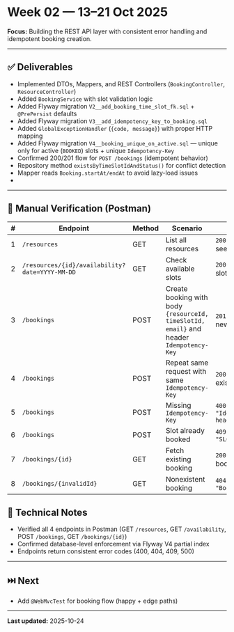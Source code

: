 # Week 02 — 13–21 Oct 2025
**Focus:** Building the REST API layer with consistent error handling and idempotent booking creation.

---

## ✅ Deliverables
- Implemented DTOs, Mappers, and REST Controllers (`BookingController`, `ResourceController`)
- Added `BookingService` with slot validation logic
- Added Flyway migration `V2__add_booking_time_slot_fk.sql` + `@PrePersist` defaults
- Added Flyway migration `V3__add_idempotency_key_to_booking.sql`
- Added `GlobalExceptionHandler` (`{code, message}`) with proper HTTP mapping
- Added Flyway migration `V4__booking_unique_on_active.sql` — unique only for active (`BOOKED`) slots + unique `Idempotency-Key`
- Confirmed 200/201 flow for `POST /bookings` (idempotent behavior)
- Repository method `existsByTimeSlotIdAndStatus()` for conflict detection
- Mapper reads `Booking.startAt/endAt` to avoid lazy-load issues
- 
---

## 🧪 Manual Verification (Postman)

| # | Endpoint | Method | Scenario | Expected |
|---|-----------|---------|-----------|-----------|
| 1 | `/resources` | GET | List all resources | `200 OK` — returns 5 seeded resources |
| 2 | `/resources/{id}/availability?date=YYYY-MM-DD` | GET | Check available slots | `200 OK` — returns free slots array |
| 3 | `/bookings` | POST | Create booking with body `{resourceId, timeSlotId, email}` and header `Idempotency-Key` | `201 Created` — returns new booking |
| 4 | `/bookings` | POST | Repeat same request with same `Idempotency-Key` | `200 OK` — returns existing booking |
| 5 | `/bookings` | POST | Missing `Idempotency-Key` | `400 Bad Request` — `"Idempotency-Key header is required"` |
| 6 | `/bookings` | POST | Slot already booked | `409 Conflict` — `"SLOT_ALREADY_BOOKED"` |
| 7 | `/bookings/{id}` | GET | Fetch existing booking | `200 OK` — returns booking DTO |
| 8 | `/bookings/{invalidId}` | GET | Nonexistent booking | `404 Not Found` — `"Booking not found"` |


## 📝 Technical Notes
- Verified all 4 endpoints in Postman (GET `/resources`, GET `/availability`, POST `/bookings`, GET `/bookings/{id}`)
- Confirmed database-level enforcement via Flyway V4 partial index
- Endpoints return consistent error codes (400, 404, 409, 500)

---

## ⏭️ Next
- Add `@WebMvcTest` for booking flow (happy + edge paths)

---

**Last updated:** 2025-10-24